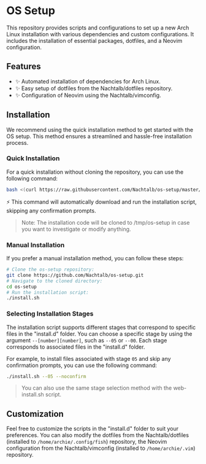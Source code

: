 # OS Setup

This repository provides scripts and configurations to set up a new Arch Linux
installation with various dependencies and custom configurations. It includes
the installation of essential packages, dotfiles, and a Neovim configuration.

## Features

- ✨ Automated installation of dependencies for Arch Linux.
- ✨ Easy setup of dotfiles from the Nachtalb/dotfiles repository.
- ✨ Configuration of Neovim using the Nachtalb/vimconfig.

## Installation

We recommend using the quick installation method to get started with the OS
setup. This method ensures a streamlined and hassle-free installation process.

### Quick Installation

For a quick installation without cloning the repository, you can use the
following command:

```bash
bash <(curl https://raw.githubusercontent.com/Nachtalb/os-setup/master/web-install.sh) --noconfirm
```

⚡️ This command will automatically download and run the installation script,
skipping any confirmation prompts.

> Note: The installation code will be cloned to /tmp/os-setup in case you want
> to investigate or modify anything.

### Manual Installation

If you prefer a manual installation method, you can follow these steps:

```bash
# Clone the os-setup repository:
git clone https://github.com/Nachtalb/os-setup.git
# Navigate to the cloned directory:
cd os-setup
# Run the installation script:
./install.sh
```

### Selecting Installation Stages

The installation script supports different stages that correspond to specific
files in the "install.d" folder. You can choose a specific stage by using the
argument `--[number][number]`, such as `--05` or `--00`. Each stage corresponds
to associated files in the "install.d" folder.

For example, to install files associated with stage `05` and skip any
confirmation prompts, you can use the following command:

```bash
./install.sh --05 --noconfirm
```

> You can also use the same stage selection method with the web-install.sh
> script.

## Customization

Feel free to customize the scripts in the "install.d" folder to suit your
preferences. You can also modify the dotfiles from the Nachtalb/dotfiles
(installed to `/home/archie/.config/fish`) repository, the Neovim configuration
from the Nachtalb/vimconfig (installed to `/home/archie/.vim`) repository.
